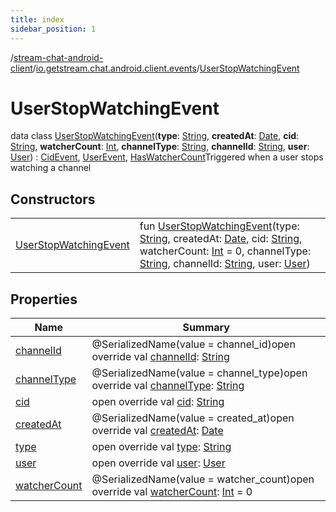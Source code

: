 ```yaml
---
title: index
sidebar_position: 1
---
```

/[stream-chat-android-client](../../index.md)/[io.getstream.chat.android.client.events](../index.md)/[UserStopWatchingEvent](index.md)  
  
  
  
# UserStopWatchingEvent  
data class [UserStopWatchingEvent](index.md)(**type**: [String](https://kotlinlang.org/api/latest/jvm/stdlib/kotlin/-string/index.html), **createdAt**: [Date](https://developer.android.com/reference/kotlin/java/util/Date.html), **cid**: [String](https://kotlinlang.org/api/latest/jvm/stdlib/kotlin/-string/index.html), **watcherCount**: [Int](https://kotlinlang.org/api/latest/jvm/stdlib/kotlin/-int/index.html), **channelType**: [String](https://kotlinlang.org/api/latest/jvm/stdlib/kotlin/-string/index.html), **channelId**: [String](https://kotlinlang.org/api/latest/jvm/stdlib/kotlin/-string/index.html), **user**: [User](../../io.getstream.chat.android.client.models/User/index.md)) : [CidEvent](../CidEvent/index.md), [UserEvent](../UserEvent/index.md), [HasWatcherCount](../HasWatcherCount/index.md)Triggered when a user stops watching a channel  
  
## Constructors  
  
| | |
|---|---|
| <a name="io.getstream.chat.android.client.events/UserStopWatchingEvent/UserStopWatchingEvent/#kotlin.String#java.util.Date#kotlin.String#kotlin.Int#kotlin.String#kotlin.String#io.getstream.chat.android.client.models.User/PointingToDeclaration/"></a>[UserStopWatchingEvent](UserStopWatchingEvent.md)| <a name="io.getstream.chat.android.client.events/UserStopWatchingEvent/UserStopWatchingEvent/#kotlin.String#java.util.Date#kotlin.String#kotlin.Int#kotlin.String#kotlin.String#io.getstream.chat.android.client.models.User/PointingToDeclaration/"></a>fun [UserStopWatchingEvent](UserStopWatchingEvent.md)(type: [String](https://kotlinlang.org/api/latest/jvm/stdlib/kotlin/-string/index.html), createdAt: [Date](https://developer.android.com/reference/kotlin/java/util/Date.html), cid: [String](https://kotlinlang.org/api/latest/jvm/stdlib/kotlin/-string/index.html), watcherCount: [Int](https://kotlinlang.org/api/latest/jvm/stdlib/kotlin/-int/index.html) = 0, channelType: [String](https://kotlinlang.org/api/latest/jvm/stdlib/kotlin/-string/index.html), channelId: [String](https://kotlinlang.org/api/latest/jvm/stdlib/kotlin/-string/index.html), user: [User](../../io.getstream.chat.android.client.models/User/index.md))|
  
  
## Properties  
  
|  Name |  Summary | 
|---|---|
| <a name="io.getstream.chat.android.client.events/UserStopWatchingEvent/channelId/#/PointingToDeclaration/"></a>[channelId](channelId.md)| <a name="io.getstream.chat.android.client.events/UserStopWatchingEvent/channelId/#/PointingToDeclaration/"></a>@SerializedName(value = channel_id)open override val [channelId](channelId.md): [String](https://kotlinlang.org/api/latest/jvm/stdlib/kotlin/-string/index.html)|
| <a name="io.getstream.chat.android.client.events/UserStopWatchingEvent/channelType/#/PointingToDeclaration/"></a>[channelType](channelType.md)| <a name="io.getstream.chat.android.client.events/UserStopWatchingEvent/channelType/#/PointingToDeclaration/"></a>@SerializedName(value = channel_type)open override val [channelType](channelType.md): [String](https://kotlinlang.org/api/latest/jvm/stdlib/kotlin/-string/index.html)|
| <a name="io.getstream.chat.android.client.events/UserStopWatchingEvent/cid/#/PointingToDeclaration/"></a>[cid](cid.md)| <a name="io.getstream.chat.android.client.events/UserStopWatchingEvent/cid/#/PointingToDeclaration/"></a>open override val [cid](cid.md): [String](https://kotlinlang.org/api/latest/jvm/stdlib/kotlin/-string/index.html)|
| <a name="io.getstream.chat.android.client.events/UserStopWatchingEvent/createdAt/#/PointingToDeclaration/"></a>[createdAt](createdAt.md)| <a name="io.getstream.chat.android.client.events/UserStopWatchingEvent/createdAt/#/PointingToDeclaration/"></a>@SerializedName(value = created_at)open override val [createdAt](createdAt.md): [Date](https://developer.android.com/reference/kotlin/java/util/Date.html)|
| <a name="io.getstream.chat.android.client.events/UserStopWatchingEvent/type/#/PointingToDeclaration/"></a>[type](type.md)| <a name="io.getstream.chat.android.client.events/UserStopWatchingEvent/type/#/PointingToDeclaration/"></a>open override val [type](type.md): [String](https://kotlinlang.org/api/latest/jvm/stdlib/kotlin/-string/index.html)|
| <a name="io.getstream.chat.android.client.events/UserStopWatchingEvent/user/#/PointingToDeclaration/"></a>[user](user.md)| <a name="io.getstream.chat.android.client.events/UserStopWatchingEvent/user/#/PointingToDeclaration/"></a>open override val [user](user.md): [User](../../io.getstream.chat.android.client.models/User/index.md)|
| <a name="io.getstream.chat.android.client.events/UserStopWatchingEvent/watcherCount/#/PointingToDeclaration/"></a>[watcherCount](watcherCount.md)| <a name="io.getstream.chat.android.client.events/UserStopWatchingEvent/watcherCount/#/PointingToDeclaration/"></a>@SerializedName(value = watcher_count)open override val [watcherCount](watcherCount.md): [Int](https://kotlinlang.org/api/latest/jvm/stdlib/kotlin/-int/index.html) = 0|

